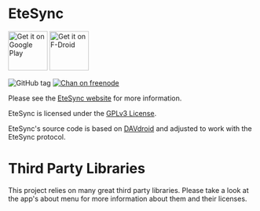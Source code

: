 EteSync
=======

[<img src="https://play.google.com/intl/en_us/badges/images/generic/en_badge_web_generic.png"
      alt="Get it on Google Play" 
      height="80" />](https://play.google.com/store/apps/details?id=com.etesync.syncadapter)
[<img src="https://f-droid.org/badge/get-it-on.png"
      alt="Get it on F-Droid"
      height="80" />](https://f-droid.org/app/com.etesync.syncadapter)

![GitHub tag](https://img.shields.io/github/tag/etesync/android.svg)
[![Chan on freenode](https://img.shields.io/badge/irc.freenode.net-%23EteSync-blue.svg)](ircs://chat.freenode.net:6697/etesync)

Please see the [EteSync website](https://www.etesync.com) for more information.

EteSync is licensed under the [GPLv3 License](LICENSE).

EteSync's source code is based on [DAVdroid](https://davdroid.bitfire.at) and adjusted to work
with the EteSync protocol.

Third Party Libraries
=====================

This project relies on many great third party libraries. Please take a look at the
app's about menu for more information about them and their licenses.
